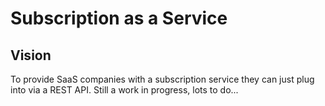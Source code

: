 # Subscription as a Service
## Vision
To provide SaaS companies with a subscription service they can just plug into via a REST API.
Still a work in progress, lots to do...
